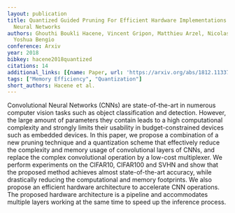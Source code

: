 ```yaml
---
layout: publication
title: Quantized Guided Pruning For Efficient Hardware Implementations Of Convolutional
  Neural Networks
authors: Ghouthi Boukli Hacene, Vincent Gripon, Matthieu Arzel, Nicolas Farrugia,
  Yoshua Bengio
conference: Arxiv
year: 2018
bibkey: hacene2018quantized
citations: 14
additional_links: [{name: Paper, url: 'https://arxiv.org/abs/1812.11337'}]
tags: ["Memory Efficiency", "Quantization"]
short_authors: Hacene et al.
---
```

Convolutional Neural Networks (CNNs) are state-of-the-art in numerous
computer vision tasks such as object classification and detection. However, the
large amount of parameters they contain leads to a high computational
complexity and strongly limits their usability in budget-constrained devices
such as embedded devices. In this paper, we propose a combination of a new
pruning technique and a quantization scheme that effectively reduce the
complexity and memory usage of convolutional layers of CNNs, and replace the
complex convolutional operation by a low-cost multiplexer. We perform
experiments on the CIFAR10, CIFAR100 and SVHN and show that the proposed method
achieves almost state-of-the-art accuracy, while drastically reducing the
computational and memory footprints. We also propose an efficient hardware
architecture to accelerate CNN operations. The proposed hardware architecture
is a pipeline and accommodates multiple layers working at the same time to
speed up the inference process.